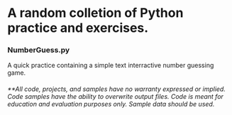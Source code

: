 # A random colletion of Python practice and exercises.
### NumberGuess.py
A quick practice containing a simple text interractive number guessing game.




###### **All code, projects, and samples have no warranty expressed or implied. Code samples have the ability to overwrite output files. Code is meant for education and evaluation purposes only. Sample data should be used.
